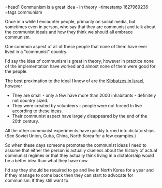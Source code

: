 =head1 Communism is a great idea - in theory
=timestamp 1627969236
=tags communism



Once in a while I encounter people, primarily on social media, but sometimes even in person, who say that they are communist
and talk about the communist ideals and how they think we should all embrace communism.

One common aspect of all of these people that none of them have ever lived in a "communist" country.



I'd say the idea of communism is great in theory, however in practice none of the implementation have worked
and almost none of them were good for the people.

The best proximation to the ideal I know of are the <a href="https://en.wikipedia.org/wiki/Kibbutz">Kibbutzes in Israel</a>, however

<ul>
<li>They are small - only a few have more than 2000 inhabitants - definitely not country sized.</li>
<li>They were created by volunteers - people were not forced to live according to these ideas.</li>
<li>Their communist aspect have largely disappeared by the end of the 20th century.</li>
</ul>

All the other communist experiments have quickly turned into dictatorships.
(See Soviet Union, Cuba, China, North Korea for a few examples.)

So when these days someone promotes the communist ideas I need to assume that either the person is actually clueless
about the history of actual communist regimes or that they actually think living in a dictatorship would be
a better idea than what they have now.

I'd say they should be required to go and live in North Korea for a year and if they manage to come back then they can
start to advocate for communism. If they still want to.

